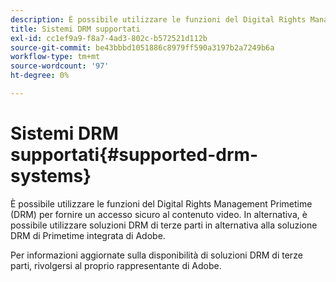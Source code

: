 ```yaml
---
description: È possibile utilizzare le funzioni del Digital Rights Management Primetime (DRM) per fornire un accesso sicuro al contenuto video. In alternativa, è possibile utilizzare soluzioni DRM di terze parti in alternativa alla soluzione DRM di Primetime integrata di Adobe.
title: Sistemi DRM supportati
exl-id: cc1ef9a9-f8a7-4ad3-802c-b572521d112b
source-git-commit: be43bbbd1051886c8979ff590a3197b2a7249b6a
workflow-type: tm+mt
source-wordcount: '97'
ht-degree: 0%

---
```


# Sistemi DRM supportati{#supported-drm-systems}

È possibile utilizzare le funzioni del Digital Rights Management Primetime (DRM) per fornire un accesso sicuro al contenuto video. In alternativa, è possibile utilizzare soluzioni DRM di terze parti in alternativa alla soluzione DRM di Primetime integrata di Adobe.

Per informazioni aggiornate sulla disponibilità di soluzioni DRM di terze parti, rivolgersi al proprio rappresentante di Adobe.
